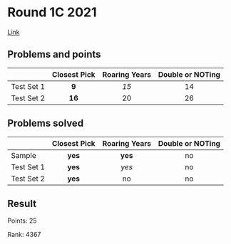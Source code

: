 # Round 1C 2021

[Link](https://codingcompetitions.withgoogle.com/codejam/round/00000000004362d7)

## Problems and points

|            | Closest Pick | Roaring Years | Double or NOTing |
|------------|:------------:|:-------------:|:----------------:|
| Test Set 1 |    **9**     |     _15_      |        14        |
| Test Set 2 |    **16**    |      20       |        26        |

## Problems solved

|            | Closest Pick | Roaring Years | Double or NOTing |
|------------|:------------:|:-------------:|:----------------:|
| Sample     |   **yes**    |    **yes**    |        no        |
| Test Set 1 |   **yes**    |     _yes_     |        no        |
| Test Set 2 |   **yes**    |      no       |        no        |

## Result

Points: 25

Rank: 4367